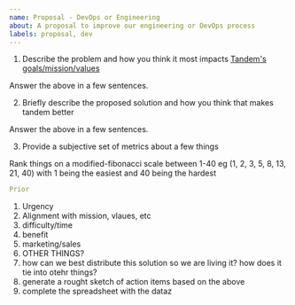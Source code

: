 ```yaml
---
name: Proposal - DevOps or Engineering
about: A proposal to improve our engineering or DevOps process
labels: proposal, dev
---
```


1. Describe the problem and how you think it most impacts [Tandem's goals/mission/values](https://docs.thinktandem.io/manifesto/)

Answer the above in a few sentences.

2. Briefly describe the proposed solution and how you think that makes tandem better

Answer the above in a few sentences.

3. Provide a subjective set of metrics about a few things

Rank things on a modified-fibonacci scale between 1-40 eg (1, 2, 3, 5, 8, 13, 21, 40) with 1 being the easiest and 40 being the hardest

```yaml
Prior

```
  1. Urgency
  2. Alignment with mission, vlaues, etc
  3. difficulty/time
  4. benefit
  5. marketing/sales
  6. OTHER THINGS?
4. how can we best distribute this solution so we are living it? how does it tie into otehr things?
3. generate a rought sketch of action items based on the above
4. complete the spreadsheet with the dataz
